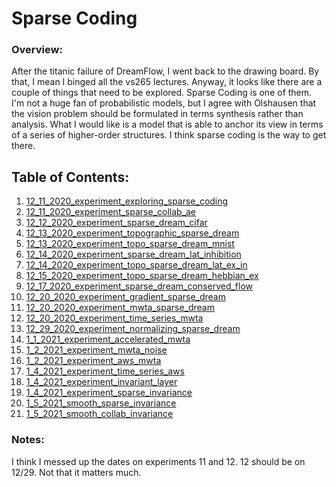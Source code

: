 # Sparse Coding

### Overview:

After the titanic failure of DreamFlow, I went back to the drawing board.  By that, I mean
I binged all the vs265 lectures.  Anyway, it looks like there are a couple of things that 
need to be explored. Sparse Coding is one of them.  I'm not a huge fan of probabilistic 
models, but I agree with Olshausen that the vision problem should be formulated in terms 
synthesis rather than analysis.  What I would like is a model that is able to anchor its
view in terms of a series of higher-order structures.  I think sparse coding is the way
to get there.

## Table of Contents:
1. [12_11_2020_experiment_exploring_sparse_coding](12_11_2020_experiment_exploring_sparse_coding)
2. [12_11_2020_experiment_sparse_collab_ae](12_11_2020_experiment_sparse_collab_ae)
3. [12_12_2020_experiment_sparse_dream_cifar](12_12_2020_experiment_sparse_dream_cifar)
4. [12_13_2020_experiment_topographic_sparse_dream](12_14_2020_experiment_topographic_sparse_dream)
5. [12_13_2020_experiment_topo_sparse_dream_mnist](12_13_2020_experiment_topo_sparse_dream_mnist)
6. [12_14_2020_experiment_sparse_dream_lat_inhibition](12_14_2020_experiment_sparse_dream_lat_inhibition)
7. [12_14_2020_experiment_topo_sparse_dream_lat_ex_in](12_14_2020_experiment_topo_sparse_dream_lat_ex_in)
8. [12_15_2020_experiment_topo_sparse_dream_hebbian_ex](12_15_2020_experiment_topo_sparse_dream_hebbian_ex)
9. [12_17_2020_experiment_sparse_dream_conserved_flow](12_17_2020_experiment_sparse_dream_conserved_flow)
10. [12_20_2020_experiment_gradient_sparse_dream](12_20_2020_experiment_gradient_sparse_dream)
11. [12_20_2020_experiment_mwta_sparse_dream](12_20_2020_experiment_mwta_sparse_dream)
12. [12_20_2020_experiment_time_series_mwta](12_20_2020_experiment_time_series_mwta)
13. [12_29_2020_experiment_normalizing_sparse_dream](12_29_2020_experiment_normalizing_sparse_dream)
14. [1_1_2021_experiment_accelerated_mwta](1_1_2021_experiment_accelerated_mwta)
15. [1_2_2021_experiment_mwta_noise](1_2_2021_experiment_mwta_noise)
16. [1_2_2021_experiment_aws_mwta](1_2_2021_experiment_aws_mwta)
17. [1_4_2021_experiment_time_series_aws](1_4_2021_experiment_time_series_aws)
18. [1_4_2021_experiment_invariant_layer](1_4_2021_experiment_invariant_layer)
19. [1_4_2021_experiment_sparse_invariance](1_4_2021_experiment_sparse_invariance)
20. [1_5_2021_smooth_sparse_invariance](1_5_2021_smooth_sparse_invariance)
21. [1_5_2021_smooth_collab_invariance](1_5_2021_smooth_collab_invariance)

### Notes:
I think I messed up the dates on experiments 11 and 12.  12 should be on 12/29.  Not that it matters much.